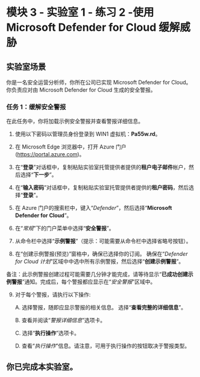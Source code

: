 # 模块 3 - 实验室 1 - 练习 2 -使用 Microsoft Defender for Cloud 缓解威胁

## 实验室场景

你是一名安全运营分析师，你所在公司已实现 Microsoft Defender for Cloud。你负责应对由 Microsoft Defender for Cloud 生成的安全警报。

### 任务 1：缓解安全警报

在此任务中，你将加载示例安全警报并查看警报详细信息。

1. 使用以下密码以管理员身份登录到 WIN1 虚拟机：**Pa55w.rd**。  

2. 在 Microsoft Edge 浏览器中，打开 Azure 门户 (https://portal.azure.com)。

3. 在“**登录**”对话框中，复制粘贴实验室托管提供者提供的**租户电子邮件**帐户，然后选择“**下一步**”。

4. 在“**输入密码**”对话框中，复制粘贴实验室托管提供者提供的**租户密码**，然后选择“**登录**”。

5. 在 Azure 门户的搜索栏中，键入“*Defender*”，然后选择“**Microsoft Defender for Cloud**”。

6. 在“*常规*”下的门户菜单中选择“**安全警报**”。

7. 从命令栏中选择“**示例警报**”（提示：可能需要从命令栏中选择省略号按钮）。

8. 在“创建示例警报(预览)”窗格中，确保已选择你的订阅。  确保在“*Defender for Cloud 计划*”区域中中选中所有示例警报，然后选择“**创建示例警报**”。  

备注：此示例警报创建过程可能需要几分钟才能完成，请等待显示“**已成功创建示例警报**”通知。完成后，每个警报都应显示在“*安全警报*”区域中。

9. 对于每个警报，请执行以下操作:  

    A. 选择警报，随即应显示警报的相关信息。  选择“**查看完整的详细信息**”。

    B. 查看并阅读“*警报详细信息*”选项卡。

    C. 选择“**执行操作**”选项卡。

    D. 查看“*执行操作*”信息。请注意，可用于执行操作的按钮取决于警报类型。

## 你已完成本实验室。
